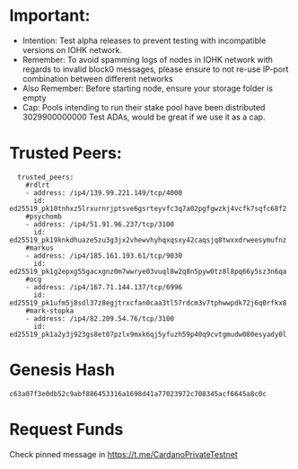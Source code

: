# Important:
- Intention: Test alpha releases to prevent testing with incompatible versions on IOHK network.
- Remember: To avoid spamming logs of nodes in IOHK network with regards to invalid block0 messages, please ensure to not re-use IP-port combination between different networks
- Also Remember: Before starting node, ensure your storage folder is empty
- Cap: Pools intending to run their stake pool have been distributed 3029900000000 Test ADAs, would be great if we use it as a cap.

# Trusted Peers:
```
  trusted_peers:
    #rdlrt
    - address: /ip4/139.99.221.149/tcp/4000
      id: ed25519_pk10tnhxz5lrxurnrjptsve6gsrteyvfc3q7a02pgfgwzkj4vcfk7sqfc68f2
    #psychomb
    - address: /ip4/51.91.96.237/tcp/3100
      id: ed25519_pk19knkdhuaze5zu3g3jx2vhewvhyhqxqsxy42caqsjq8twxxdrweesymufnz
    #markus
    - address: /ip4/185.161.193.61/tcp/9030
      id: ed25519_pk1g2epxg55gacxgnz0m7wwrye03vuql8w2q8n5pyw0tz8l8pq66y5sz3n6qa
    #ocg
    - address: /ip4/167.71.144.137/tcp/6996
      id: ed25519_pk1ufm5j8sdl37z8egjtrxcfan0caa3tl57rdcm3v7tphwwpdk72j6q0rfkx8
    #mark-stopka
    - address: /ip4/82.209.54.76/tcp/3100
      id: ed25519_pk1a2y3j923gs8et07pzlx9mxk6qj5yfuzh59p40q9cvtgmudw080esyady0l
```

# Genesis Hash
```
c63a07f3e0db52c9abf886453316a1698d41a77023972c708345acf6645a8c0c
```

# Request Funds
Check pinned message in https://t.me/CardanoPrivateTestnet
